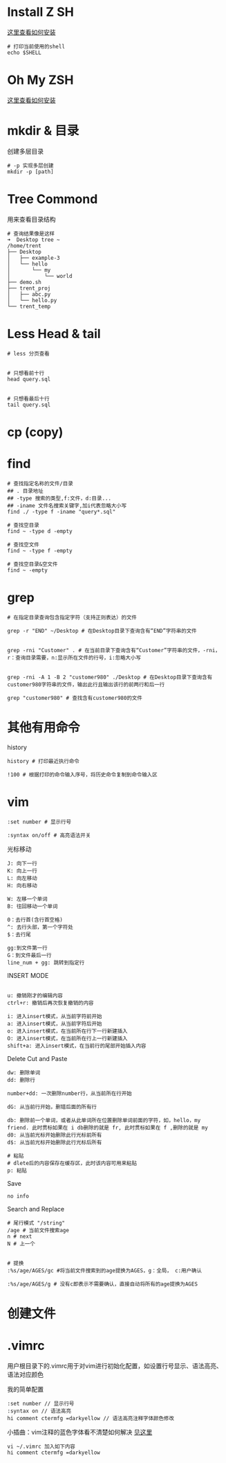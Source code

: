 # Install Z SH

[这里查看如何安装](https://www.geeksforgeeks.org/how-to-install-z-shellzsh-on-linux/)

```
# 打印当前使用的shell
echo $SHELL

```

# Oh My ZSH

[这里查看如何安装](https://zhuanlan.zhihu.com/p/35283688)


# mkdir & 目录

创建多层目录
```
# -p 实现多层创建
mkdir -p [path]
```

# Tree Commond

用来查看目录结构
```
# 查询结果像是这样
➜  Desktop tree ~
/home/trent
├── Desktop
│   ├── example-3
│   └── hello
│       └── my
│           └── world
├── demo.sh
├── trent_proj
│   ├── abc.py
│   └── hello.py
└── trent_temp

```

# Less Head & tail

```
# less 分页查看


# 只想看前十行
head query.sql


# 只想看最后十行
tail query.sql
```

# cp (copy)


# find

```
# 查找指定名称的文件/目录
## . 目录地址
## -type 搜索的类型,f:文件，d:目录...
## -iname 文件名搜索关键字,加i代表忽略大小写
find ./ -type f -iname "query*.sql"

# 查找空目录
find ~ -type d -empty

# 查找空文件
find ~ -type f -empty

# 查找空目录&空文件
find ~ -empty
```

# grep

```
# 在指定目录查询包含指定字符（支持正则表达）的文件

grep -r "END" ~/Desktop # 在Desktop目录下查询含有“END”字符串的文件


grep -rni "Customer" . # 在当前目录下查询含有“Customer”字符串的文件，-rni，r：查询目录需要，n:显示所在文件的行号，i:忽略大小写


grep -rni -A 1 -B 2 "customer980" ./Desktop # 在Desktop目录下查询含有customer980字符串的文件，输出此行且输出该行的前两行和后一行

grep "customer980" # 查找含有customer980的文件
```

# 其他有用命令

history
```
history # 打印最近执行命令

!100 # 根据打印的命令输入序号，将历史命令复制到命令输入区
```

# vim

```
:set number # 显示行号

:syntax on/off # 高亮语法开关

```

光标移动
```
J: 向下一行
K: 向上一行
L: 向左移动
H: 向右移动

W: 左移一个单词
B: 往回移动一个单词

0：去行首(含行首空格)
^: 去行头部，第一个字符处
$：去行尾

gg:到文件第一行
G：到文件最后一行
line_num + gg: 跳转到指定行

```

INSERT MODE
```

u: 撤销刚才的编辑内容
ctrl+r: 撤销后再次恢复撤销的内容

i: 进入insert模式，从当前字符前开始
a: 进入insert模式，从当前字符后开始
o: 进入insert模式，在当前所在行下一行新建插入
O: 进入insert模式，在当前所在行上一行新建插入
shift+a: 进入insert模式，在当前行的尾部开始插入内容

```

Delete Cut and Paste

```
dw: 删除单词
dd: 删除行

number+dd: 一次删除number行，从当前所在行开始
 
dG: 从当前行开始，删错后面的所有行

db: 删除前一个单词，或者从此单词所在位置删除单词前面的字符，如，hello，my friend. 此时贯标如果在 i db删除的就是 fr, 此时贯标如果在 f ,删除的就是 my
d0: 从当前光标开始删除此行光标前所有
d$: 从当前光标开始删除此行光标后所有

# 粘贴
# dlete后的内容保存在缓存区，此时该内容可用来粘贴
p: 粘贴

```

Save
```
no info
```

Search and Replace
```
# 尾行模式 "/string" 
/age # 当前文件搜索age
n # next
N # 上一个


# 提换
:%s/age/AGES/gc #将当前文件搜索到的age提换为AGES，g：全局， c:用户确认

:%s/age/AGES/g # 没有c即表示不需要确认，直接自动将所有的age提换为AGES

```

# 创建文件

# .vimrc

用户根目录下的.vimrc用于对vim进行初始化配置，如设置行号显示、语法高亮、语法对应颜色

我的简单配置
```
:set number // 显示行号
:syntax on // 语法高亮
hi comment ctermfg =darkyellow // 语法高亮注释字体颜色修改
```

小插曲：vim注释的蓝色字体看不清楚如何解决
[见这里](https://blog.csdn.net/weixin_30256901/article/details/99657016)
> 
```
vi ~/.vimrc 加入如下内容
hi comment ctermfg =darkyellow
```